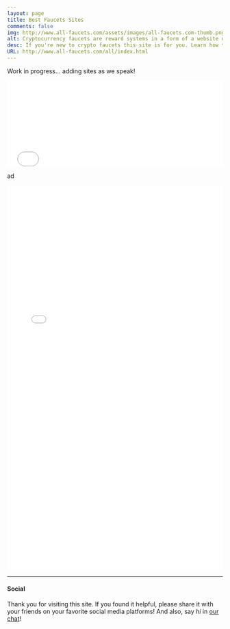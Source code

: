```yaml
---
layout: page
title: Best Faucets Sites
comments: false
img: http://www.all-faucets.com/assets/images/all-faucets.com-thumb.png
alt: Cryptocurrency faucets are reward systems in a form of a website or an app that dispense free coins.
desc: If you're new to crypto faucets this site is for you. Learn how to maximize the value of your time and effort while claiming from free bitcoin faucet sites.
URL: http://www.all-faucets.com/all/index.html
---
```

<link rel="stylesheet" href="https://cdnjs.cloudflare.com/ajax/libs/normalize/5.0.0/normalize.min.css">

Work in progress... adding sites as we speak!

<iframe src='a-faucets.html' scrolling='no' style='width:100%; height:200px; border:0px; padding:0; overflow:hidden' allowtransparency='true'></iframe>

<p>ad</p>

<iframe src='b-faucets.html' scrolling='no' style='width:100%; height:900px; border:0px; padding:0; overflow:hidden' allowtransparency='true'></iframe>

---
#### Social

Thank you for visiting this site. If you found it helpful, please share it with your friends on your favorite social media platforms! And also, say <i>hi</i> in <a href="chat.html">our chat</a>!
